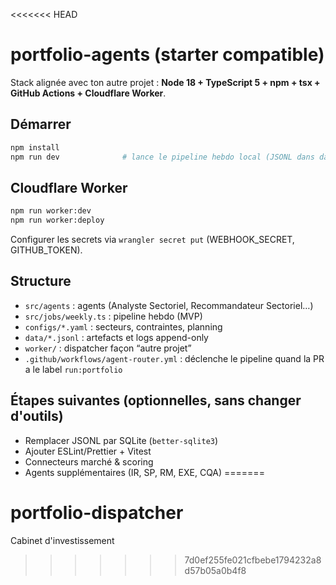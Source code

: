<<<<<<< HEAD
# portfolio-agents (starter compatible)

Stack alignée avec ton autre projet : **Node 18 + TypeScript 5 + npm + tsx + GitHub Actions + Cloudflare Worker**.

## Démarrer
```bash
npm install
npm run dev              # lance le pipeline hebdo local (JSONL dans data/)
```

## Cloudflare Worker
```bash
npm run worker:dev
npm run worker:deploy
```
Configurer les secrets via `wrangler secret put` (WEBHOOK_SECRET, GITHUB_TOKEN).

## Structure
- `src/agents` : agents (Analyste Sectoriel, Recommandateur Sectoriel…)
- `src/jobs/weekly.ts` : pipeline hebdo (MVP)
- `configs/*.yaml` : secteurs, contraintes, planning
- `data/*.jsonl` : artefacts et logs append-only
- `worker/` : dispatcher façon “autre projet”
- `.github/workflows/agent-router.yml` : déclenche le pipeline quand la PR a le label `run:portfolio`

## Étapes suivantes (optionnelles, sans changer d'outils)
- Remplacer JSONL par SQLite (`better-sqlite3`)
- Ajouter ESLint/Prettier + Vitest
- Connecteurs marché & scoring
- Agents supplémentaires (IR, SP, RM, EXE, CQA)
=======
# portfolio-dispatcher
Cabinet d'investissement
>>>>>>> 7d0ef255fe021cfbebe1794232a8d57b05a0b4f8

